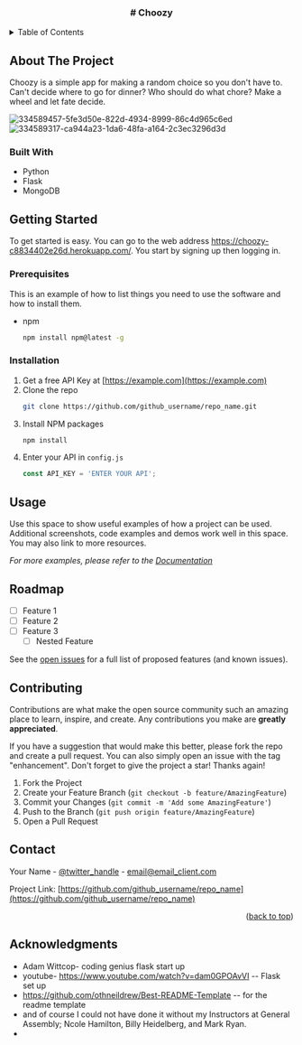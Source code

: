 

<h3 align="center"># Choozy</h3>


<!-- TABLE OF CONTENTS -->
<details>
  <summary>Table of Contents</summary>
  <ol>
    <li>
      <a href="#about-the-project">About The Project</a>
      <ul>
        <li><a href="#built-with">Built With</a></li>
      </ul>
    </li>
    <li>
      <a href="#getting-started">Getting Started</a>
      <ul>
        <li><a href="#prerequisites">Prerequisites</a></li>
        <li><a href="#installation">Installation</a></li>
      </ul>
    </li>
    <li><a href="#usage">Usage</a></li>
    <li><a href="#roadmap">Roadmap</a></li>
    <li><a href="#contact">Contact</a></li>
    <li><a href="#acknowledgments">Acknowledgments</a></li>
  </ol>
</details>


## About The Project

Choozy is a simple app for making a random choice so you don't have to. Can't decide where to go for dinner? Who should do what chore? Make a wheel and let fate decide. 

<div float="left">

![334589457-5fe3d50e-822d-4934-8999-86c4d965c6ed](https://github.com/WarrenWittcop/Choozy-Whirl/assets/151705487/d62d6149-9a0d-4aee-b1de-43c822622866) ![334589317-ca944a23-1da6-48fa-a164-2c3ec3296d3d](https://github.com/WarrenWittcop/Choozy-Whirl/assets/151705487/e6497cbb-2316-4f89-9258-53dbd96aac5d)




</div>

### Built With

* Python
* Flask
* MongoDB

## Getting Started

To get started is easy. You can go to the web address https://choozy-c8834402e26d.herokuapp.com/. You start by signing up then logging in.

### Prerequisites

This is an example of how to list things you need to use the software and how to install them.
* npm
  ```sh
  npm install npm@latest -g
  ```

### Installation

1. Get a free API Key at [https://example.com](https://example.com)
2. Clone the repo
   ```sh
   git clone https://github.com/github_username/repo_name.git
   ```
3. Install NPM packages
   ```sh
   npm install
   ```
4. Enter your API in `config.js`
   ```js
   const API_KEY = 'ENTER YOUR API';
   ```


## Usage

Use this space to show useful examples of how a project can be used. Additional screenshots, code examples and demos work well in this space. You may also link to more resources.

_For more examples, please refer to the [Documentation](https://example.com)_




<!-- ROADMAP -->
## Roadmap

- [ ] Feature 1
- [ ] Feature 2
- [ ] Feature 3
    - [ ] Nested Feature

See the [open issues](https://github.com/github_username/repo_name/issues) for a full list of proposed features (and known issues).





<!-- CONTRIBUTING -->
## Contributing

Contributions are what make the open source community such an amazing place to learn, inspire, and create. Any contributions you make are **greatly appreciated**.

If you have a suggestion that would make this better, please fork the repo and create a pull request. You can also simply open an issue with the tag "enhancement".
Don't forget to give the project a star! Thanks again!

1. Fork the Project
2. Create your Feature Branch (`git checkout -b feature/AmazingFeature`)
3. Commit your Changes (`git commit -m 'Add some AmazingFeature'`)
4. Push to the Branch (`git push origin feature/AmazingFeature`)
5. Open a Pull Request



<!-- CONTACT -->
## Contact

Your Name - [@twitter_handle](https://twitter.com/twitter_handle) - email@email_client.com

Project Link: [https://github.com/github_username/repo_name](https://github.com/github_username/repo_name)

<p align="right">(<a href="#readme-top">back to top</a>)</p>


## Acknowledgments

* Adam Wittcop- coding genius flask start up
* youtube- https://www.youtube.com/watch?v=dam0GPOAvVI -- Flask set up
* https://github.com/othneildrew/Best-README-Template -- for the readme template
* and of course I could not have done it without my Instructors at General Assembly; Ncole Hamilton, Billy Heidelberg, and Mark Ryan.
* 
